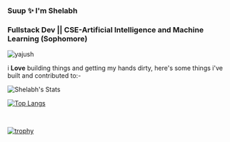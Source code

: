 ### Suup ✨ I'm Shelabh 
<h3>Fullstack Dev || CSE-Artificial Intelligence and Machine Learning (Sophomore)</h3>
<p align="left"> <img src="https://komarev.com/ghpvc/?username=geekyvyas" alt="yajush" /> </p>

i <strong>Love</strong> building things and getting my hands dirty, here's some things i've built and contributed to:-

<!-- <ul>
        <li><a href="https://github.com/shelabh/"><strong>Head&Tails Counter</strong></a> </li>
        ‣ A GUI based heads tails counter written in C++ using QT UI/UX Library.
        <li><a href="https://github.com/MonarchGitHub/CurrencyConverter"><strong>CurrencyConverter</strong></a> </li>
        ‣ A currency converting application written in C++ using QT UI/UX library.
    </ul> -->
    
   ![Shelabh's Stats](https://github-readme-stats.vercel.app/api?username=Shelabh&&theme=chartreuse-dark&show_icons=true)
  <br>
  
  [![Top Langs](https://github-readme-stats.vercel.app/api/top-langs/?username=Shelabh&langs_count=8&layout=compact&title_color=0bfc03&icon_color=0bfc03&text_color=e0e0e0&bg_color=000000)](https://github.com/anuraghazra/github-readme-stats)
  
  
  <br>

        
[![trophy](https://github-profile-trophy.vercel.app/?username=Shelabh&theme=darkhub&row=1&margin-w=15&margin-h=15)](https://github.com/ryo-ma/github-profile-trophy)
